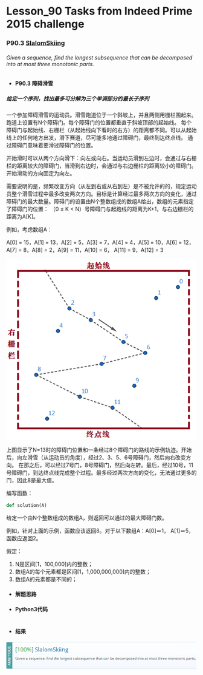 # Lesson_90 Tasks from Indeed Prime 2015 challenge


### P90.3 [SlalomSkiing](https://app.codility.com/programmers/lessons/90-tasks_from_indeed_prime_2015_challenge/slalom_skiing/) 


###### Given a sequence, find the longest subsequence that can be decomposed into at most three monotonic parts.

* #### P90.3  障碍滑雪

##### 给定一个序列，找出最多可分解为三个单调部分的最长子序列

一个参加障碍滑雪的运动员。滑雪跑道位于一个斜坡上，并且两侧用栅栏围起来。跑道上设置有N个障碍门。每个障碍门的位置都垂直于斜坡顶部的起始线。
每个障碍门与起始线、右栅栏（从起始线向下看时的右方）的距离都不同。可以从起始线上的任何地方出发，滑下赛道，尽可能多地通过障碍门，最终到达终点线。
通过障碍门意味着要滑过障碍门的位置。

开始滑时可以从两个方向滑下：向左或向右。当运动员滑到左边时，会通过与右栅栏的距离较大的障碍门，当滑到右边时，会通过与右边栅栏的距离较小的障碍门。开始滑动的方向固定为向左。

需要说明的是，频繁改变方向（从左到右或从右到左）是不被允许的的，规定运动员整个滑雪过程中最多改变两次方向。目标是计算经过最多两次方向的变化，通过障碍门的最大数量。障碍门的设置由N个整数组成的数组A给出，数组的元素指定了障碍门的位置：
（0 ≤ K < N）号障碍门与起跑线的距离为K+1，与右边栅栏的距离为A[K]。

例如，考虑数组A：

A[0] = 15，A[1] = 13，A[2] = 5，A[3] = 7，A[4] = 4，A[5] = 10，A[6] = 12，A[7] = 8，A[8] = 2，A[9] = 11，A[10] = 6，
A[11] = 9，A[12] = 3

![image](https://github.com/Anfany/Codility-Lessons-By-Python3/blob/master/L90_Tasks%20from%20Indeed%20Prime%202015%20challenge/90.3.11.png)

上图显示了N=13时的障碍门位置和一条经过8个障碍门的路线的示例轨迹。开始后，向左滑雪（从运动员的角度），经过2、3、5、6号障碍门，然后向右改变方向。
在那之后，可以经过7号门，8号障碍门，然后向左转。最后，经过10号，11号障碍门，到达终点线完成整个过程。最多经过两次方向的变化，无法通过更多的门，因此8是最大值。

编写函数：
```python
def solution(A)
```
给定一个由N个整数组成的数组A，则返回可以通过的最大障碍门数。

例如，针对上面的示例，函数应该返回8。对于以下数组A：A[0]＝1， A[1]＝5，函数应返回2。

假定：
  1. N是区间[1，100,000]内的整数；
  2. 数组A的每个元素都是区间[1，1,000,000,000]内的整数；
  3. 数组A的元素都是不同的；
  
* #### 解题思路


* #### Python3代码


```python

```


* #### 结果

![image](https://github.com/Anfany/Codility-Lessons-By-Python3/blob/master/L90_Tasks%20from%20Indeed%20Prime%202015%20challenge/90.3.png)
